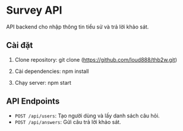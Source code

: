 # Survey API
API backend cho nhập thông tin tiểu sử và trả lời khảo sát.

## Cài đặt
1. Clone repository:
git clone (https://github.com/loud888/thb2w.git)


2. Cài dependencies:
npm install


3. Chạy server:
npm start



## API Endpoints
- `POST /api/users`: Tạo người dùng và lấy danh sách câu hỏi.
- `POST /api/answers`: Gửi câu trả lời khảo sát.
